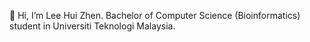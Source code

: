  👋 Hi, I’m Lee Hui Zhen. Bachelor of Computer Science (Bioinformatics) student in Universiti Teknologi Malaysia.

<!---
LeeHuiZhen/LeeHuiZhen is a ✨ special ✨ repository because its `README.md` (this file) appears on your GitHub profile.
You can click the Preview link to take a look at your changes.
--->

